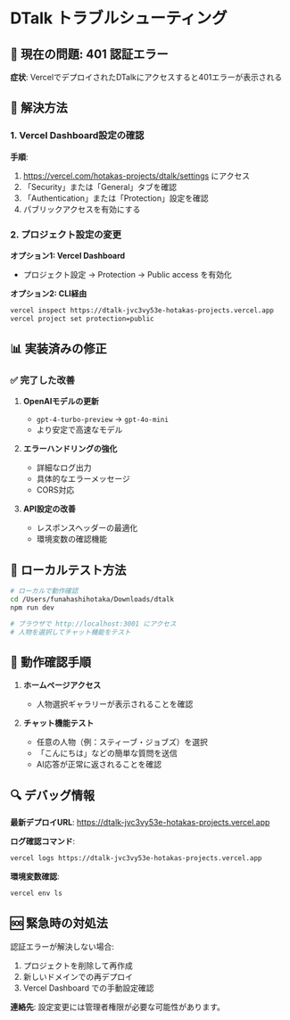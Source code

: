 # DTalk トラブルシューティング

## 🚨 現在の問題: 401 認証エラー

**症状**: VercelでデプロイされたDTalkにアクセスすると401エラーが表示される

## 🔧 解決方法

### 1. Vercel Dashboard設定の確認

**手順**:
1. https://vercel.com/hotakas-projects/dtalk/settings にアクセス
2. 「Security」または「General」タブを確認
3. 「Authentication」または「Protection」設定を確認
4. パブリックアクセスを有効にする

### 2. プロジェクト設定の変更

**オプション1: Vercel Dashboard**
- プロジェクト設定 → Protection → Public access を有効化

**オプション2: CLI経由**
```bash
vercel inspect https://dtalk-jvc3vy53e-hotakas-projects.vercel.app
vercel project set protection=public
```

## 📊 実装済みの修正

### ✅ 完了した改善

1. **OpenAIモデルの更新**
   - `gpt-4-turbo-preview` → `gpt-4o-mini`
   - より安定で高速なモデル

2. **エラーハンドリングの強化**
   - 詳細なログ出力
   - 具体的なエラーメッセージ
   - CORS対応

3. **API設定の改善**
   - レスポンスヘッダーの最適化
   - 環境変数の確認機能

## 🧪 ローカルテスト方法

```bash
# ローカルで動作確認
cd /Users/funahashihotaka/Downloads/dtalk
npm run dev

# ブラウザで http://localhost:3001 にアクセス
# 人物を選択してチャット機能をテスト
```

## 📱 動作確認手順

1. **ホームページアクセス**
   - 人物選択ギャラリーが表示されることを確認

2. **チャット機能テスト**
   - 任意の人物（例：スティーブ・ジョブズ）を選択
   - 「こんにちは」などの簡単な質問を送信
   - AI応答が正常に返されることを確認

## 🔍 デバッグ情報

**最新デプロイURL**: https://dtalk-jvc3vy53e-hotakas-projects.vercel.app

**ログ確認コマンド**:
```bash
vercel logs https://dtalk-jvc3vy53e-hotakas-projects.vercel.app
```

**環境変数確認**:
```bash
vercel env ls
```

## 🆘 緊急時の対処法

認証エラーが解決しない場合:
1. プロジェクトを削除して再作成
2. 新しいドメインでの再デプロイ
3. Vercel Dashboard での手動設定確認

**連絡先**: 設定変更には管理者権限が必要な可能性があります。